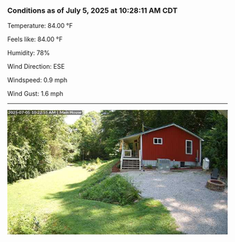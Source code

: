 ### Conditions as of July 5, 2025 at 10:28:11 AM CDT 

Temperature: 84.00 &deg;F

Feels like: 84.00 &deg;F

Humidity: 78%

Wind Direction: ESE

Windspeed: 0.9 mph

Wind Gust: 1.6 mph

---

<img src="./images/latest.jpeg"/>

